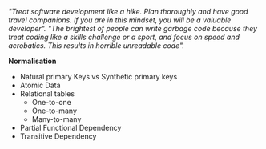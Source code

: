 _"Treat software development like a hike. Plan thoroughly and have good travel companions. If you are in this mindset, you will be a valuable developer"._
_"The brightest of people can write garbage code because they treat coding like a skills challenge or a sport, and focus on speed and acrobatics. This results in horrible unreadable code"._

**Normalisation**

- Natural primary Keys vs Synthetic primary keys
- Atomic Data
- Relational tables
  - One-to-one
  - One-to-many
  - Many-to-many
- Partial Functional Dependency
- Transitive Dependency

